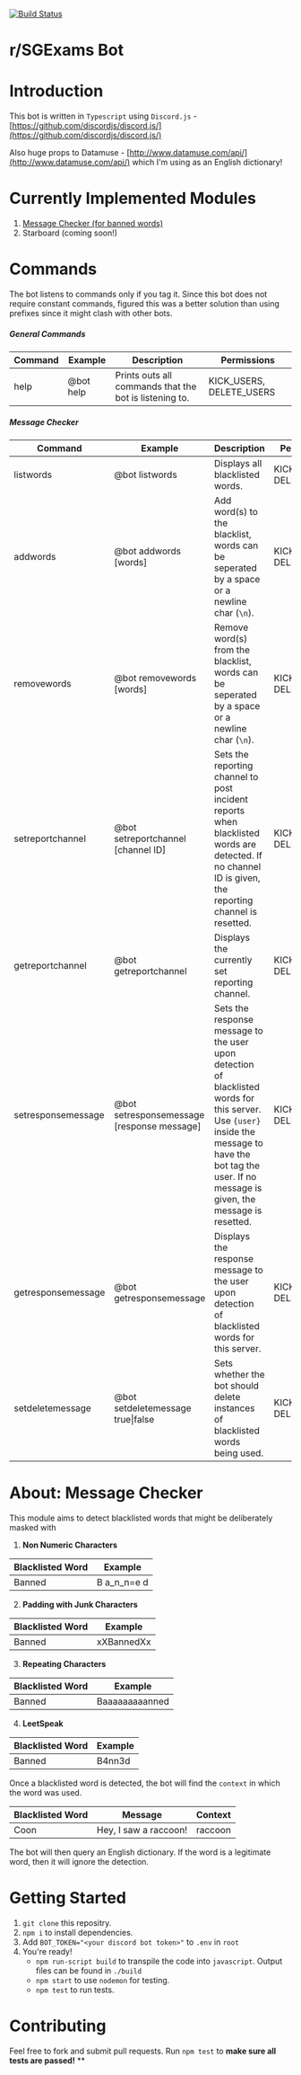 [![Build Status](https://travis-ci.com/andrewome/discord-bad-words-bot.svg?branch=master)](https://travis-ci.com/andrewome/discord-bad-words-bot)
# r/SGExams Bot

# Introduction
This bot is written in `Typescript` using `Discord.js`  - [https://github.com/discordjs/discord.js/](https://github.com/discordjs/discord.js/)

Also huge props to Datamuse - [http://www.datamuse.com/api/](http://www.datamuse.com/api/) which I'm using as an English dictionary!

# Currently Implemented Modules
1. [Message Checker (for banned words)](#About-Message-Checker)
2. Starboard (coming soon!)

# Commands
The bot listens to commands only if you tag it. Since this bot does not require constant commands, figured this was a better solution than using prefixes since it might clash with other bots.

##### General Commands
Command | Example | Description | Permissions
--- | --- | --- | ---
help | @bot help | Prints outs all commands that the bot is listening to. | KICK_USERS, DELETE_USERS

##### Message Checker
Command | Example | Description | Permissions
--- | --- | --- | ---
listwords | @bot listwords | Displays all blacklisted words. | KICK_USERS, DELETE_USERS
addwords | @bot addwords [words] | Add word(s) to the blacklist, words can be seperated by a space or a newline char (`\n`). | KICK_USERS, DELETE_USERS
removewords | @bot removewords [words] | Remove word(s) from the blacklist,  words can be seperated by a space or a newline char (`\n`).| KICK_USERS, DELETE_USERS
setreportchannel | @bot setreportchannel [channel ID] | Sets the reporting channel to post incident reports when blacklisted words are detected. If no channel ID is given, the reporting channel is resetted. | KICK_USERS, DELETE_USERS
getreportchannel | @bot getreportchannel | Displays the currently set reporting channel. | KICK_USERS, DELETE_USERS
setresponsemessage | @bot setresponsemessage [response message] | Sets the response message to the user upon detection of blacklisted words for this server. Use `{user}` inside the message to have the bot tag the user. If no message is given, the message is resetted. | KICK_USERS, DELETE_USERS
getresponsemessage | @bot getresponsemessage | Displays the response message to the user upon detection of blacklisted words for this server. | KICK_USERS, DELETE_USERS
setdeletemessage | @bot setdeletemessage true\|false | Sets whether the bot should delete instances of blacklisted words being used. | KICK_USERS, DELETE_USERS

# About: Message Checker
This module aims to detect blacklisted words that might be deliberately masked with

1. **Non Numeric Characters**

| Blacklisted Word | Example |
| --- | --- |
| Banned | B a_n_n=e d |

2. **Padding with Junk Characters**

| Blacklisted Word | Example |
| --- | --- |
| Banned | xXBannedXx |

3. **Repeating Characters**

| Blacklisted Word | Example |
| --- | --- |
| Banned | Baaaaaaaaanned |

4. **LeetSpeak**

| Blacklisted Word | Example |
| --- | --- |
| Banned | B4nn3d |

Once a blacklisted word is detected, the bot will find the `context` in which the word was used.

| Blacklisted Word | Message | Context |
| --- | --- | --- |
| Coon | Hey, I saw a raccoon!  | raccoon

The bot will then query an English dictionary. If the word is a legitimate word, then it will ignore the detection.

# Getting Started
1. `git clone` this repositry.
2. `npm i` to install dependencies.
3. Add `BOT_TOKEN="<your discord bot token>"` to `.env` in `root`
4. You're ready!
   * `npm run-script build` to transpile the code into `javascript`. Output files can be found in `./build`
   * `npm start` to use `nodemon` for testing.
   * `npm test` to run tests.

# Contributing
Feel free to fork and submit pull requests. 
Run `npm test` to **make sure all tests are passed!**
**